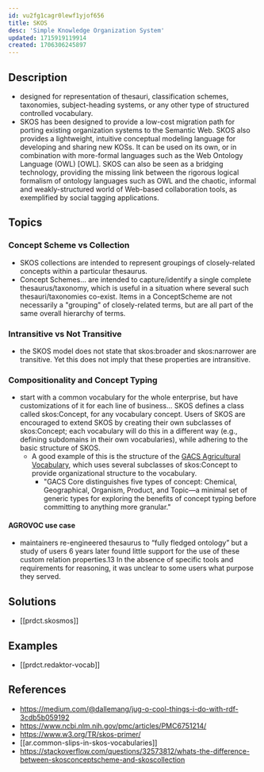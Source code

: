 ```yaml
---
id: vu2fg1cagr0lewf1yjof656
title: SKOS
desc: 'Simple Knowledge Organization System'
updated: 1715919119914
created: 1706306245897
---
```


## Description

- designed for representation of thesauri, classification schemes, taxonomies, subject-heading systems, or any other type of structured controlled vocabulary.
- SKOS has been designed to provide a low-cost migration path for porting existing organization systems to the Semantic Web. SKOS also provides a lightweight, intuitive conceptual modeling language for developing and sharing new KOSs. It can be used on its own, or in combination with more-formal languages such as the Web Ontology Language (OWL) [OWL]. SKOS can also be seen as a bridging technology, providing the missing link between the rigorous logical formalism of ontology languages such as OWL and the chaotic, informal and weakly-structured world of Web-based collaboration tools, as exemplified by social tagging applications.


## Topics

### Concept Scheme vs Collection 

- SKOS collections are intended to represent groupings of closely-related concepts within a particular thesaurus.
- Concept Schemes... are intended to capture/identify a single complete thesaurus/taxonomy, which is useful in a situation where several such thesauri/taxonomies co-exist. Items in a ConceptScheme are not necessarily a "grouping" of closely-related terms, but are all part of the same overall hierarchy of terms.

### Intransitive vs Not Transitive

- the SKOS model does not state that skos:broader and skos:narrower are transitive. Yet this does not imply that these properties are intransitive.

### Compositionality and Concept Typing

- start with a common vocabulary for the whole enterprise, but have customizations of it for each line of business... SKOS defines a class called skos:Concept, for any vocabulary concept. Users of SKOS are encouraged to extend SKOS by creating their own subclasses of skos:Concept; each vocabulary will do this in a different way (e.g., defining subdomains in their own vocabularies), while adhering to the basic structure of SKOS.
  - A good example of this is the structure of the [GACS Agricultural Vocabulary](https://www.ncbi.nlm.nih.gov/pmc/articles/PMC6751214/), which uses several subclasses of skos:Concept to provide organizational structure to the vocabulary.
    - "GACS Core distinguishes five types of concept: Chemical, Geographical, Organism, Product, and Topic—a minimal set of generic types for exploring the benefits of concept typing before committing to anything more granular."

#### AGROVOC use case

- maintainers re-engineered thesaurus to “fully fledged ontology” but a study of users 6 years later found little support for the use of these custom relation properties.13 In the absence of specific tools and requirements for reasoning, it was unclear to some users what purpose they served.


## Solutions

- [[prdct.skosmos]]

## Examples

- [[prdct.redaktor-vocab]]


## References

- https://medium.com/@dallemang/jug-o-cool-things-i-do-with-rdf-3cdb5b059192
- https://www.ncbi.nlm.nih.gov/pmc/articles/PMC6751214/
- https://www.w3.org/TR/skos-primer/
- [[ar.common-slips-in-skos-vocabularies]]
- https://stackoverflow.com/questions/32573812/whats-the-difference-between-skosconceptscheme-and-skoscollection
